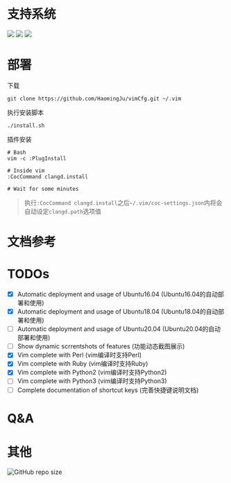 # 支持系统

![](https://img.shields.io/badge/Ubuntu16_04_LTS_Xenial-PASS-green.svg) ![](https://img.shields.io/badge/Ubuntu18_04_LTS_Bionic-PASS-green.svg) ![](https://img.shields.io/badge/Ubuntu20_04_LTS_Focal-FAILED-blue.svg)

# 部署

下载
```
git clone https://github.com/HaomingJu/vimCfg.git ~/.vim
```

执行安装脚本
```
./install.sh
```

插件安装

```
# Bash
vim -c :PlugInstall

# Inside vim
:CocCommand clangd.install

# Wait for some minutes
```

> 执行`:CocCommand clangd.install`之后`~/.vim/coc-settings.json`内将会自动设定`clangd.path`选项值


# 文档参考

# TODOs

- [x] Automatic deployment and usage of Ubuntu16.04 (Ubuntu16.04的自动部署和使用)
- [x] Automatic deployment and usage of Ubuntu18.04 (Ubuntu18.04的自动部署和使用)
- [ ] Automatic deployment and usage of Ubuntu20.04 (Ubuntu20.04的自动部署和使用)
- [ ] Show dynamic scrrentshots of features (功能动态截图展示)
- [x] Vim complete with Perl (vim编译时支持Perl)
- [x] Vim complete with Ruby (vim编译时支持Ruby)
- [x] Vim complete with Python2 (vim编译时支持Python2)
- [ ] Vim complete with Python3 (vim编译时支持Python3)
- [ ] Complete documentation of shortcut keys (完善快捷键说明文档)

# Q&A

# 其他
![GitHub repo size](https://img.shields.io/github/repo-size/HaomingJu/vimCfg) 
